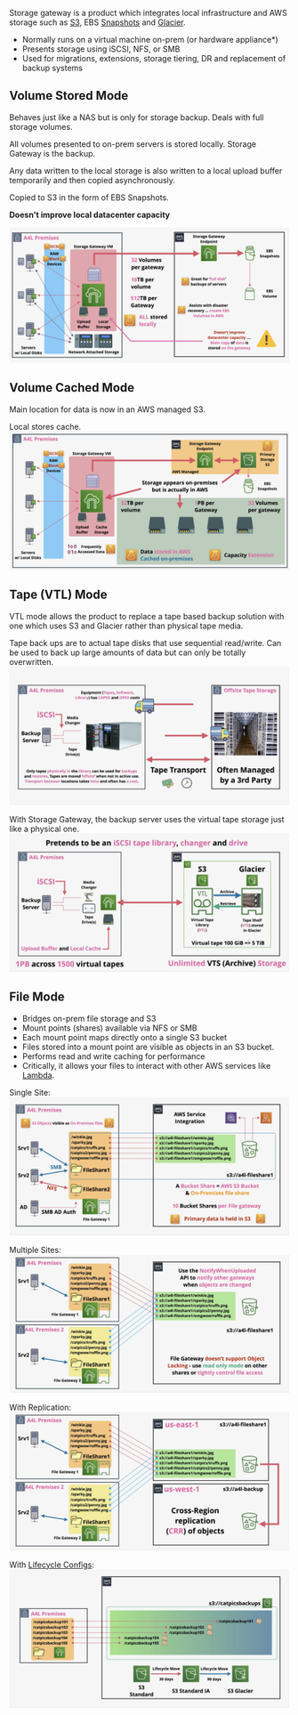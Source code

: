 Storage gateway is a product which integrates local infrastructure and AWS storage such as [S3](../../Storage/S3/S3.md), EBS [Snapshots](../../../linux/Snapshots.md) and [Glacier](../../Storage/S3/Storage%20Classes.md#Glacier%20-%20Instant).

- Normally runs on a virtual machine on-prem (or hardware appliance*)
- Presents storage using iSCSI, NFS, or SMB
- Used for migrations, extensions, storage tiering, DR and replacement of backup systems
## Volume Stored Mode
Behaves just like a NAS but is only for storage backup. Deals with full storage volumes.

All volumes presented to on-prem servers is stored locally. Storage Gateway is the backup.

Any data written to the local storage is also written to a local upload buffer temporarily and then copied asynchronously.

Copied to S3 in the form of EBS Snapshots.

**Doesn't improve local datacenter capacity**

![Pasted image 20250610204803.png](_atts/Pasted%20image%2020250610204803.png)
## Volume Cached Mode
Main location for data is now in an AWS managed S3. 

Local stores cache.
![Pasted image 20250610205935.png](_atts/Pasted%20image%2020250610205935.png)

## Tape (VTL) Mode
VTL mode allows the product to replace a tape based backup solution with one which uses S3 and Glacier rather than physical tape media.

Tape back ups are to actual tape disks that use sequential read/write. Can be used to back up large amounts of data but can only be totally overwritten.
![Pasted image 20250610210832.png](_atts/Pasted%20image%2020250610210832.png)

With Storage Gateway, the backup server uses the virtual tape storage just like a physical one.
![Pasted image 20250610211658.png](_atts/Pasted%20image%2020250610211658.png)

## File Mode
- Bridges on-prem file storage and S3
- Mount points (shares) available via NFS or SMB
- Each mount point maps directly onto a single S3 bucket
- Files stored into a mount point are visible as objects in an S3 bucket.
- Performs read and write caching for performance
- Critically, it allows your files to interact with other AWS services like [Lambda](../../Compute/Serverless/Lambda.md).

Single Site:
![Pasted image 20250610212654.png](_atts/Pasted%20image%2020250610212654.png)

Multiple Sites:
![Pasted image 20250610212945.png](_atts/Pasted%20image%2020250610212945.png)

With Replication:
![Pasted image 20250610213042.png](_atts/Pasted%20image%2020250610213042.png)

With [Lifecycle Configs](../../Storage/S3/Lifecycle%20Configs.md):
![Pasted image 20250610213259.png](_atts/Pasted%20image%2020250610213259.png)




